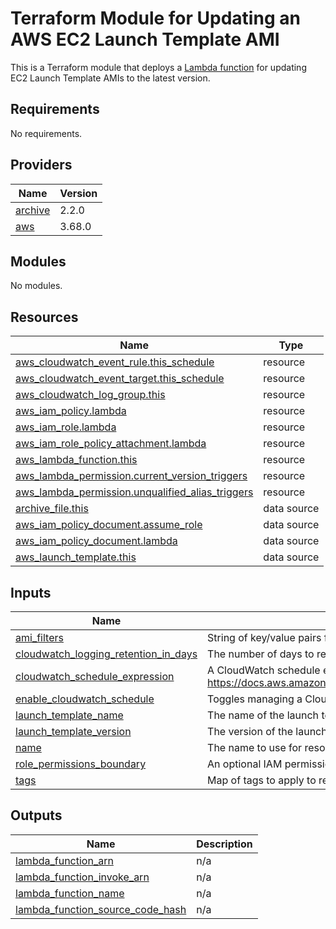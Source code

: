 # Terraform Module for Updating an AWS EC2 Launch Template AMI

This is a Terraform module that deploys a [Lambda function](lambda.py) for updating EC2
Launch Template AMIs to the latest version.

<!-- BEGINNING OF PRE-COMMIT-TERRAFORM DOCS HOOK -->
## Requirements

No requirements.

## Providers

| Name | Version |
|------|---------|
| <a name="provider_archive"></a> [archive](#provider\_archive) | 2.2.0 |
| <a name="provider_aws"></a> [aws](#provider\_aws) | 3.68.0 |

## Modules

No modules.

## Resources

| Name | Type |
|------|------|
| [aws_cloudwatch_event_rule.this_schedule](https://registry.terraform.io/providers/hashicorp/aws/latest/docs/resources/cloudwatch_event_rule) | resource |
| [aws_cloudwatch_event_target.this_schedule](https://registry.terraform.io/providers/hashicorp/aws/latest/docs/resources/cloudwatch_event_target) | resource |
| [aws_cloudwatch_log_group.this](https://registry.terraform.io/providers/hashicorp/aws/latest/docs/resources/cloudwatch_log_group) | resource |
| [aws_iam_policy.lambda](https://registry.terraform.io/providers/hashicorp/aws/latest/docs/resources/iam_policy) | resource |
| [aws_iam_role.lambda](https://registry.terraform.io/providers/hashicorp/aws/latest/docs/resources/iam_role) | resource |
| [aws_iam_role_policy_attachment.lambda](https://registry.terraform.io/providers/hashicorp/aws/latest/docs/resources/iam_role_policy_attachment) | resource |
| [aws_lambda_function.this](https://registry.terraform.io/providers/hashicorp/aws/latest/docs/resources/lambda_function) | resource |
| [aws_lambda_permission.current_version_triggers](https://registry.terraform.io/providers/hashicorp/aws/latest/docs/resources/lambda_permission) | resource |
| [aws_lambda_permission.unqualified_alias_triggers](https://registry.terraform.io/providers/hashicorp/aws/latest/docs/resources/lambda_permission) | resource |
| [archive_file.this](https://registry.terraform.io/providers/hashicorp/archive/latest/docs/data-sources/file) | data source |
| [aws_iam_policy_document.assume_role](https://registry.terraform.io/providers/hashicorp/aws/latest/docs/data-sources/iam_policy_document) | data source |
| [aws_iam_policy_document.lambda](https://registry.terraform.io/providers/hashicorp/aws/latest/docs/data-sources/iam_policy_document) | data source |
| [aws_launch_template.this](https://registry.terraform.io/providers/hashicorp/aws/latest/docs/data-sources/launch_template) | data source |

## Inputs

| Name | Description | Type | Default | Required |
|------|-------------|------|---------|:--------:|
| <a name="input_ami_filters"></a> [ami\_filters](#input\_ami\_filters) | String of key/value pairs for the AMI filter. | `string` | n/a | yes |
| <a name="input_cloudwatch_logging_retention_in_days"></a> [cloudwatch\_logging\_retention\_in\_days](#input\_cloudwatch\_logging\_retention\_in\_days) | The number of days to retain logs in CloudWatch. | `number` | `30` | no |
| <a name="input_cloudwatch_schedule_expression"></a> [cloudwatch\_schedule\_expression](#input\_cloudwatch\_schedule\_expression) | A CloudWatch schedule expression. See https://docs.aws.amazon.com/AmazonCloudWatch/latest/events/ScheduledEvents.html. | `string` | `"rate(6 hours)"` | no |
| <a name="input_enable_cloudwatch_schedule"></a> [enable\_cloudwatch\_schedule](#input\_enable\_cloudwatch\_schedule) | Toggles managing a CloudWatch event rule and trigger based on a schedule. | `bool` | `true` | no |
| <a name="input_launch_template_name"></a> [launch\_template\_name](#input\_launch\_template\_name) | The name of the launch template to check and update. | `string` | n/a | yes |
| <a name="input_launch_template_version"></a> [launch\_template\_version](#input\_launch\_template\_version) | The version of the launch template to check ($Default, $Latest). | `string` | `"$Default"` | no |
| <a name="input_name"></a> [name](#input\_name) | The name to use for resources. | `string` | n/a | yes |
| <a name="input_role_permissions_boundary"></a> [role\_permissions\_boundary](#input\_role\_permissions\_boundary) | An optional IAM permissions boundary to use when creating IAM roles. | `string` | `null` | no |
| <a name="input_tags"></a> [tags](#input\_tags) | Map of tags to apply to resources. | `map(any)` | `{}` | no |

## Outputs

| Name | Description |
|------|-------------|
| <a name="output_lambda_function_arn"></a> [lambda\_function\_arn](#output\_lambda\_function\_arn) | n/a |
| <a name="output_lambda_function_invoke_arn"></a> [lambda\_function\_invoke\_arn](#output\_lambda\_function\_invoke\_arn) | n/a |
| <a name="output_lambda_function_name"></a> [lambda\_function\_name](#output\_lambda\_function\_name) | n/a |
| <a name="output_lambda_function_source_code_hash"></a> [lambda\_function\_source\_code\_hash](#output\_lambda\_function\_source\_code\_hash) | n/a |
<!-- END OF PRE-COMMIT-TERRAFORM DOCS HOOK -->
